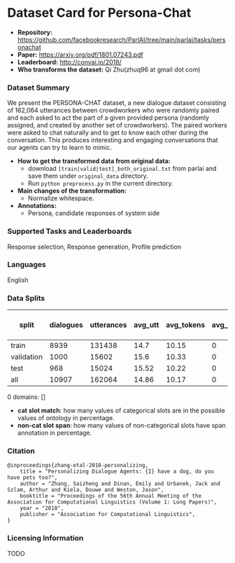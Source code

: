 # Dataset Card for Persona-Chat

- **Repository:** https://github.com/facebookresearch/ParlAI/tree/main/parlai/tasks/personachat
- **Paper:** https://arxiv.org/pdf/1801.07243.pdf
- **Leaderboard:** http://convai.io/2018/
- **Who transforms the dataset:** Qi Zhu(zhuq96 at gmail dot com)

### Dataset Summary

We present the PERSONA-CHAT dataset, a new dialogue dataset consisting of 162,064 utterances between crowdworkers who were randomly paired and each asked to act the part of a given provided persona (randomly assigned, and created by another set of crowdworkers). The paired workers were asked to chat naturally and to get to know each other during the conversation. This produces interesting and engaging conversations that our agents can try to learn to mimic.

- **How to get the transformed data from original data:** 
  - download `[train|valid|test]_both_original.txt` from parlai and save them under `original_data` directory.
  - Run `python preprocess.py` in the current directory.
- **Main changes of the transformation:**
  - Normalize whitespace.
- **Annotations:**
  - Persona, candidate responses of system side

### Supported Tasks and Leaderboards

Response selection, Response generation, Profile prediction

### Languages

English

### Data Splits

| split      |   dialogues |   utterances |   avg_utt |   avg_tokens |   avg_domains | cat slot match(state)   | cat slot match(goal)   | cat slot match(dialogue act)   | non-cat slot span(dialogue act)   |
|------------|-------------|--------------|-----------|--------------|---------------|-------------------------|------------------------|--------------------------------|-----------------------------------|
| train      |        8939 |       131438 |     14.7  |        10.15 |             0 | -                       | -                      | -                              | -                                 |
| validation |        1000 |        15602 |     15.6  |        10.33 |             0 | -                       | -                      | -                              | -                                 |
| test       |         968 |        15024 |     15.52 |        10.22 |             0 | -                       | -                      | -                              | -                                 |
| all        |       10907 |       162064 |     14.86 |        10.17 |             0 | -                       | -                      | -                              | -                                 |

0 domains: []
- **cat slot match**: how many values of categorical slots are in the possible values of ontology in percentage.
- **non-cat slot span**: how many values of non-categorical slots have span annotation in percentage.

### Citation

```
@inproceedings{zhang-etal-2018-personalizing,
    title = "Personalizing Dialogue Agents: {I} have a dog, do you have pets too?",
    author = "Zhang, Saizheng and Dinan, Emily and Urbanek, Jack and Szlam, Arthur and Kiela, Douwe and Weston, Jason",
    booktitle = "Proceedings of the 56th Annual Meeting of the Association for Computational Linguistics (Volume 1: Long Papers)",
    year = "2018",
    publisher = "Association for Computational Linguistics",
}
```

### Licensing Information

TODO